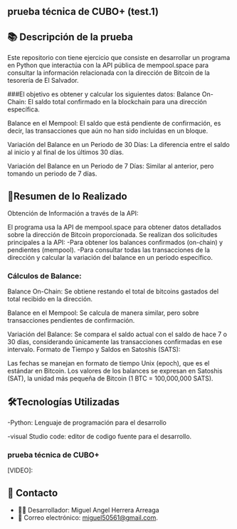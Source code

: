 ## prueba técnica de CUBO+ (test.1)
 
## 📚 Descripción de la prueba 
Este repositorio con tiene ejercicio que  consiste en desarrollar un programa en Python que interactúa con la API pública de mempool.space para consultar la información relacionada con la dirección de Bitcoin de la tesorería de El Salvador. 

###El objetivo es obtener y calcular los siguientes datos:
Balance On-Chain: El saldo total confirmado en la blockchain para una dirección específica.

Balance en el Mempool: El saldo que está pendiente de confirmación, es decir, las transacciones que aún no han sido incluidas en un bloque.

Variación del Balance en un Periodo de 30 Días: La diferencia entre el saldo al inicio y al final de los últimos 30 días.

Variación del Balance en un Periodo de 7 Días: Similar al anterior, pero tomando un periodo de 7 días.

## 🤝Resumen de lo Realizado
Obtención de Información a través de la API:

El programa usa la API de mempool.space para obtener datos detallados sobre la dirección de Bitcoin proporcionada.
Se realizan dos solicitudes principales a la API:
-Para obtener los balances confirmados (on-chain) y pendientes (mempool).
-Para consultar todas las transacciones de la dirección y calcular la variación del balance en un periodo específico.

### Cálculos de Balance:
Balance On-Chain: Se obtiene restando el total de bitcoins gastados del total recibido en la dirección.

Balance en el Mempool: Se calcula de manera similar, pero sobre transacciones pendientes de confirmación.

Variación del Balance: Se compara el saldo actual con el saldo de hace 7 o 30 días, considerando únicamente las transacciones confirmadas en ese intervalo.
Formato de Tiempo y Saldos en Satoshis (SATS):

Las fechas se manejan en formato de tiempo Unix (epoch), que es el estándar en Bitcoin.
Los valores de los balances se expresan en Satoshis (SAT), la unidad más pequeña de Bitcoin (1 BTC = 100,000,000 SATS).


## 🛠️Tecnologías Utilizadas
-Python: Lenguaje de programación para el desarrollo 

-visual Studio code: editor de codigo fuente para el desarrollo.

### prueba técnica de CUBO+

[VIDEO]:


## 📧 Contacto
-  👨‍💻 Desarrollador: Miguel Angel Herrera Arreaga
-  📧 Correo electrónico: miguel50561@gmail.com.
